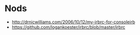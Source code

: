 # Nods

* http://drnicwilliams.com/2006/10/12/my-irbrc-for-consoleirb
* https://github.com/logankoester/irbrc/blob/master/irbrc